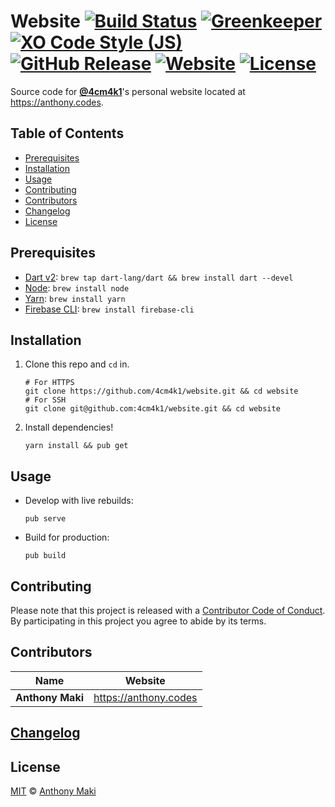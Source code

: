 # Website [![Build Status](https://img.shields.io/travis/4cm4k1/website/master.svg)](https://travis-ci.org/4cm4k1/website) [![Greenkeeper](https://badges.greenkeeper.io/4cm4k1/website.svg)](https://greenkeeper.io/) [![XO Code Style (JS)](https://img.shields.io/badge/code_style-XO-5ed9c7.svg)](https://github.com/sindresorhus/xo) [![GitHub Release](https://img.shields.io/github/release/4cm4k1/website.svg)](https://github.com/4cm4k1/website/releases) [![Website](https://img.shields.io/website-up-down-green-red/https/anthony.codes.svg?label=website)](https://anthony.codes) [![License](https://img.shields.io/github/license/4cm4k1/website.svg)](https://github.com/4cm4k1/website/blob/master/LICENSE)

Source code for [**@4cm4k1**](https://github.com/4cm4k1)'s personal website located at <https://anthony.codes>.


## Table of Contents

* [Prerequisites](#prerequisites)
* [Installation](#installation)
* [Usage](#usage)
* [Contributing](#contributing)
* [Contributors](#contributors)
* [Changelog](#changelog)
* [License](#license)


## Prerequisites

* [Dart v2](https://github.com/dart-lang/sdk): `brew tap dart-lang/dart && brew install dart --devel`
* [Node](https://github.com/nodejs/node): `brew install node`
* [Yarn](https://github.com/yarnpkg/yarn): `brew install yarn`
* [Firebase CLI](https://github.com/firebase/firebase-tools): `brew install firebase-cli`


## Installation

1. Clone this repo and `cd` in.

   ```shell
   # For HTTPS
   git clone https://github.com/4cm4k1/website.git && cd website
   # For SSH
   git clone git@github.com:4cm4k1/website.git && cd website
   ```

2. Install dependencies!

   ```shell
   yarn install && pub get
   ```


## Usage

* Develop with live rebuilds:

  ```shell
  pub serve
  ```

* Build for production:

  ```shell
  pub build
  ```


## Contributing

Please note that this project is released with a [Contributor Code of Conduct](conduct.md). By participating in this project you agree to abide by its terms.


## Contributors

| Name             | Website                 |
| ---------------- | ----------------------- |
| **Anthony Maki** | <https://anthony.codes> |


## [Changelog](changelog.md)


## License

[MIT](license) © [Anthony Maki](https://anthony.codes)
